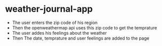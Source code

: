 ﻿# weather-journal-app
- The user enters the zip code of his region
- Then the openweathermap api uses this zip code to get the temprature
- The user addes his feelings about the weather
- Then The date, temprature and user feelings are added to the page

